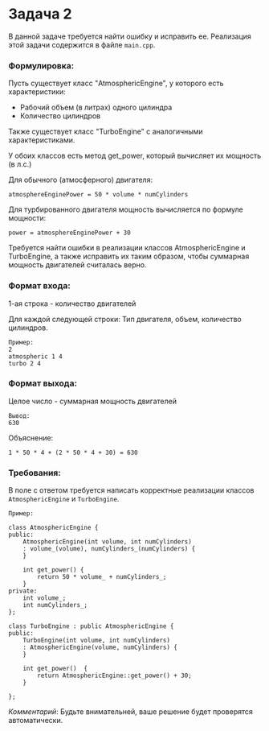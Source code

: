 # Задача 2

В данной задаче требуется найти ошибку и исправить ее. Реализация этой задачи содержится в файле `main.cpp`.

### Формулировка:

Пусть существует класс "AtmosphericEngine", у которого есть характеристики:
* Рабочий объем (в литрах) одного цилиндра 
* Количество цилиндров

Также существует класс "TurboEngine" с аналогичными характеристиками.

У обоих классов есть метод get_power, который вычисляет их мощность (в л.с.)

Для обычного (атмосферного) двигателя:

`atmosphereEnginePower = 50 * volume * numCylinders`

Для турбированного двигателя мощность вычисляется по формуле мощности:

`power = atmosphereEnginePower + 30`

Требуется найти ошибки в реализации классов AtmosphericEngine и TurboEngine, а также исправить их таким образом, чтобы суммарная мощность двигателей считалась верно.

### Формат входа: 
1-ая строка - количество двигателей

Для каждой следующей строки: Тип двигателя, объем, количество цилиндров.

```
Пример:
2
atmospheric 1 4
turbo 2 4
```
### Формат выхода: 

Целое число - суммарная мощность двигателей
```
Вывод:
630
```

Объяснение:

`1 * 50 * 4 + (2 * 50 * 4 + 30) = 630`

### Требования:

В поле с ответом требуется написать корректные реализации классов `AtmosphericEngine` и `TurboEngine`.

```
Пример:

class AtmosphericEngine {
public:
    AtmosphericEngine(int volume, int numCylinders)
    : volume_(volume), numCylinders_(numCylinders) {
    }

    int get_power() {
        return 50 * volume_ + numCylinders_;
    }
private:
    int volume_;
    int numCylinders_;
};

class TurboEngine : public AtmosphericEngine {
public:
    TurboEngine(int volume, int numCylinders)
    : AtmosphericEngine(volume, numCylinders) {
    }

    int get_power()  {
        return AtmosphericEngine::get_power() + 30;
    }

};

```

*Комментарий*: Будьте внимательней, ваше решение будет проверятся автоматически.
